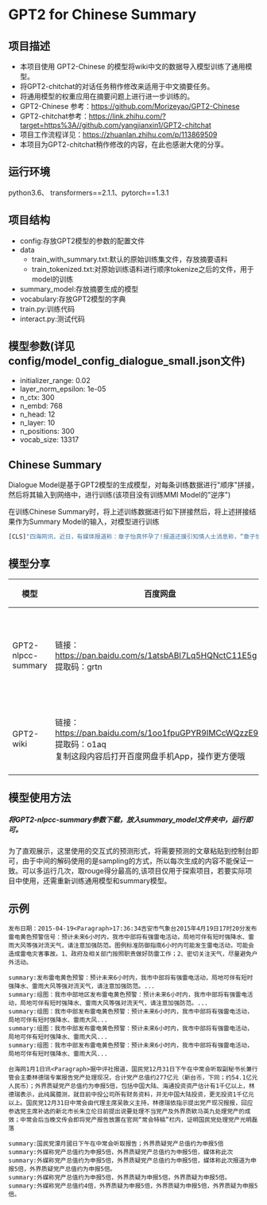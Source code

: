 # GPT2 for Chinese Summary


## 项目描述
- 本项目使用 GPT2-Chinese 的模型将wiki中文的数据导入模型训练了通用模型。
- 将GPT2-chitchat的对话任务稍作修改来适用于中文摘要任务。
- 将通用模型的权重应用在摘要问题上进行进一步训练的。
- GPT2-Chinese 参考：https://github.com/Morizeyao/GPT2-Chinese
- GPT2-chitchat参考：https://link.zhihu.com/?target=https%3A//github.com/yangjianxin1/GPT2-chitchat
- 项目工作流程详见：https://zhuanlan.zhihu.com/p/113869509
- 本项目为GPT2-chitchat稍作修改的内容，在此也感谢大佬的分享。

## 运行环境
python3.6、 transformers==2.1.1、pytorch==1.3.1

## 项目结构
- config:存放GPT2模型的参数的配置文件
- data
    - train_with_summary.txt:默认的原始训练集文件，存放摘要语料 
    - train_tokenized.txt:对原始训练语料进行顺序tokenize之后的文件，用于model的训练
- summary_model:存放摘要生成的模型
- vocabulary:存放GPT2模型的字典
- train.py:训练代码
- interact.py:测试代码


## 模型参数(详见config/model_config_dialogue_small.json文件)
- initializer_range: 0.02
- layer_norm_epsilon: 1e-05
- n_ctx: 300
- n_embd: 768
- n_head: 12
- n_layer: 10
- n_positions: 300
- vocab_size: 13317

## Chinese Summary
Dialogue Model是基于GPT2模型的生成模型，对每条训练数据进行"顺序"拼接，然后将其输入到网络中，进行训练(该项目没有训练MMI Model的"逆序")

在训练Chinese Summary时，将上述训练数据进行如下拼接然后，将上述拼接结果作为Summary Model的输入，对模型进行训练
```python
[CLS]"四海网讯，近日，有媒体报道称：章子怡真怀孕了!报道还援引知情人士消息称，“章子怡怀孕大概四五个月，预产期是年底前后，现在已经不接工作了。”这到底是怎么回事?消息是真是假?针对此消息，23日晚8时30分，华西都市报记者迅速联系上了与章子怡家里关系极好的知情人士，这位人士向华西都市报记者证实说：“子怡这次确实怀孕了。她已经36岁了，也该怀孕了。章子怡怀上汪峰的孩子后，子怡的父母亲十分高兴。子怡的母亲，已开始悉心照料女儿了。子怡的预产期大概是今年12月底。”当晚9时，华西都市报记者为了求证章子怡怀孕消息，又电话联系章子怡的亲哥哥章子男，但电话通了，一直没有人<Paragraph>接听。有关章子怡怀孕的新闻自从2013年9月份章子怡和汪峰恋情以来，就被传N遍了!不过，时间跨入2015年，事情却发生着微妙的变化。2015年3月21日，章子怡担任制片人的电影《从天儿降》开机，在开机发布会上几张合影，让网友又燃起了好奇心：“章子怡真的怀孕了吗?”但后据证实，章子怡的“大肚照”只是影片宣传的噱头。过了四个月的7月22日，《太平轮》新一轮宣传，章子怡又被发现状态不佳，不时深呼吸，不自觉想捂住肚子，又觉得不妥。然后在8月的一天，章子怡和朋友吃饭，在酒店门口被风行工作室拍到了，疑似有孕在身!今年7月11日，汪峰本来在上海要举行演唱会，后来因为台风“灿鸿”取消了。而消息人士称，汪峰原来打算在演唱会上当着章子怡的面宣布重大消息，而且章子怡已经赴上海准备参加演唱会了，怎知遇到台风，只好延期，相信9月26日的演唱会应该还会有惊喜大白天下吧。"[SEP]"知情人透露章子怡怀孕后，父母很高兴。章母已开始悉心照料。据悉，预产期大概是12月底"[SEP]
```



## 模型分享
|模型 | 百度网盘 |模型描述|
|---------|--------|--------|
|GPT2-nlpcc-summary | 链接：https://pan.baidu.com/s/1atsbABI7Lq5HQNctC11E5g <br/>提取码：grtn |使用nlpcc的摘要数据基于GPT2-wiki训练的摘要模型|
|GPT2-wiki | 链接：https://pan.baidu.com/s/1oo1fpuGPYR9IMCcWQzzE9w <br/>提取码：o1aq <br/>复制这段内容后打开百度网盘手机App，操作更方便哦 |使用GPT2-Chinese训练的通用模型|

## 模型使用方法

##### 将GPT2-nlpcc-summary参数下载，放入summary_model文件夹中，运行即可。

为了直观展示，这里使用的交互式的预测形式，将需要预测的文章粘贴到控制台即可，由于中间的解码使用的是sampling的方式，所以每次生成的内容不能保证一致。可以多运行几次，取rouge得分最高的,该项目仅用于探索项目，若要实际项目中使用，还需重新训练通用模型和summary模型。


## 示例
```
发布日期：2015-04-19<Paragraph>17:36:34吉安市气象台2015年4月19日17时20分发布雷电黄色预警信号：预计未来6小时内，我市中部将有强雷电活动，局地可伴有短时强降水、雷雨大风等强对流天气，请注意加强防范。图例标准防御指南6小时内可能发生雷电活动，可能会造成雷电灾害事故。1、政府及相关部门按照职责做好防雷工作；2、密切关注天气，尽量避免户外活动。

summary:发布雷电黄色预警：预计未来6小时内，我市中部将有强雷电活动，局地可伴有短时强降水、雷雨大风等强对流天气，请注意加强防范。...
summary:组图：我市中部地区发布雷电黄色预警：预计未来6小时内，我市中部将有强雷电活动，局地可伴有短时强降水、雷雨大风等强对流天气，请注意加强防范。...
summary:组图：我市中部发布雷电黄色预警：预计未来6小时内，我市中部将有强雷电活动，局地可伴有短时强降水、雷雨大风...
summary:组图：我市中部发布雷电黄色预警：预计未来6小时内，我市中部将有强雷电活动，局地可伴有短时强降水、雷雨大风...
summary:组图：我市中部发布雷电黄色预警：预计未来6小时内，我市中部将有强雷电活动，局地可伴有短时强降水、雷雨大风...
```

```
台海网1月1日讯<Paragraph>据中评社报道，国民党12月31日下午在中常会听取副秘书长兼行管会主委林德瑞专案报告党产处理现况，合计党产总值约277亿元（新台币，下同；约54.1亿元人民币）；外界质疑党产总值约为申报5倍，包括中国大陆、海通投资资产估计有1千亿以上，林德瑞表示，此纯属臆测，就目前中投公司所有财务资料，并无中国大陆投资，更无投资1千亿元以上。国民党12月31日中常会由代理主席吴敦义主持，林德瑞依指示提出党产现况报报，回应参选党主席补选的新北市长朱立伦日前提出说要处理不当党产及外界质欵马英九处理党产的成效；中常会后当晚文传会即将党产报告放置在官网“常会特稿”栏内，证明国民党处理党产光明磊落

summary:国民党濛月國日下午在中常会听取报告；外界质疑党产总值约为申报5倍
summary:外媒称党产总值约为申报5倍，外界质疑党产总值约为申报5倍，媒体称此次
summary:外媒称党产总值约为申报5倍，外界质疑党产总值约为申报5倍，媒体称此次报道为申报5倍，外界质疑党产总值约为申报5倍。
summary:外媒称党产总值约为申报5倍，外界质疑为申报5倍，外界质疑为申报5倍。
summary:外媒称党产总值约4倍，外界质疑为申报5倍，外界质疑为申报5倍，外界质疑为申报5倍。
```


